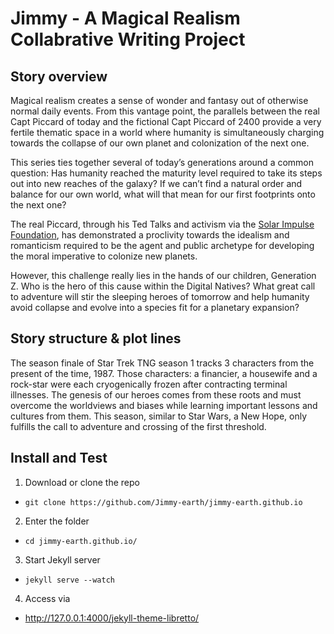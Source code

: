 # Jimmy - A Magical Realism Collabrative Writing Project

## Story overview
Magical realism creates a sense of wonder and fantasy out of otherwise normal daily events.  From this vantage point, the parallels between the real Capt Piccard of today and the fictional Capt Piccard of 2400 provide a very fertile thematic space in a world where humanity is simultaneously charging towards the collapse of our own planet and colonization of the next one.

This series ties together several of today’s generations around a common question: Has humanity reached the maturity level required to take its steps out into new reaches of the galaxy?  If we can’t find a natural order and balance for our own world, what will that mean for our first footprints onto the next one?

The real Piccard, through his Ted Talks and activism via the [Solar Impulse Foundation](solarimpulse.com/), has demonstrated a proclivity towards the idealism and romanticism required to be the agent and public archetype for developing the moral imperative to colonize new planets.  

However, this challenge really lies in the hands of our children, Generation Z.  Who is the hero of this cause within the Digital Natives?  What great call to adventure will stir the sleeping heroes of tomorrow and help humanity avoid collapse and evolve into a species fit for a planetary expansion?

## Story structure & plot lines
The season finale of Star Trek TNG season 1 tracks 3 characters from the present of the time, 1987.  Those characters: a financier, a housewife and a rock-star were each cryogenically frozen after contracting terminal illnesses.  The genesis of our heroes comes from these roots and must overcome the worldviews and biases while learning important lessons and cultures from them.   This season, similar to Star Wars, a New Hope, only fulfills the call to adventure and crossing of the first threshold.

## Install and Test
1. Download or clone the repo
  - `git clone https://github.com/Jimmy-earth/jimmy-earth.github.io`
2. Enter the folder
  - `cd jimmy-earth.github.io/`
3. Start Jekyll server
  - `jekyll serve --watch`
4. Access via
  - http://127.0.0.1:4000/jekyll-theme-libretto/